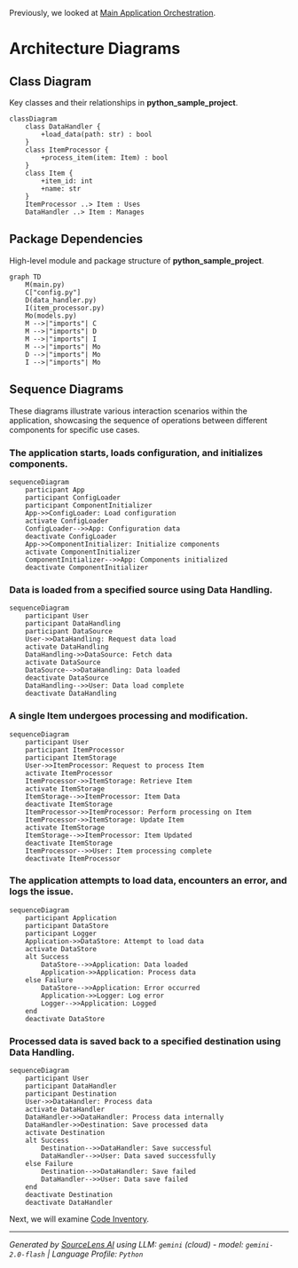 Previously, we looked at [Main Application Orchestration](06_main-application-orchestration.md).

# Architecture Diagrams
## Class Diagram
Key classes and their relationships in **python_sample_project**.
```mermaid
classDiagram
    class DataHandler {
        +load_data(path: str) : bool
    }
    class ItemProcessor {
        +process_item(item: Item) : bool
    }
    class Item {
        +item_id: int
        +name: str
    }
    ItemProcessor ..> Item : Uses
    DataHandler ..> Item : Manages
```
## Package Dependencies
High-level module and package structure of **python_sample_project**.
```mermaid
graph TD
    M(main.py)
    C["config.py"]
    D(data_handler.py)
    I(item_processor.py)
    Mo(models.py)
    M -->|"imports"| C
    M -->|"imports"| D
    M -->|"imports"| I
    M -->|"imports"| Mo
    D -->|"imports"| Mo
    I -->|"imports"| Mo
```
## Sequence Diagrams
These diagrams illustrate various interaction scenarios within the application, showcasing the sequence of operations between different components for specific use cases.
### The application starts, loads configuration, and initializes components.
```mermaid
sequenceDiagram
    participant App
    participant ConfigLoader
    participant ComponentInitializer
    App->>ConfigLoader: Load configuration
    activate ConfigLoader
    ConfigLoader-->>App: Configuration data
    deactivate ConfigLoader
    App->>ComponentInitializer: Initialize components
    activate ComponentInitializer
    ComponentInitializer-->>App: Components initialized
    deactivate ComponentInitializer
```
### Data is loaded from a specified source using Data Handling.
```mermaid
sequenceDiagram
    participant User
    participant DataHandling
    participant DataSource
    User->>DataHandling: Request data load
    activate DataHandling
    DataHandling->>DataSource: Fetch data
    activate DataSource
    DataSource-->>DataHandling: Data loaded
    deactivate DataSource
    DataHandling-->>User: Data load complete
    deactivate DataHandling
```
### A single Item undergoes processing and modification.
```mermaid
sequenceDiagram
    participant User
    participant ItemProcessor
    participant ItemStorage
    User->>ItemProcessor: Request to process Item
    activate ItemProcessor
    ItemProcessor->>ItemStorage: Retrieve Item
    activate ItemStorage
    ItemStorage-->>ItemProcessor: Item Data
    deactivate ItemStorage
    ItemProcessor->>ItemProcessor: Perform processing on Item
    ItemProcessor->>ItemStorage: Update Item
    activate ItemStorage
    ItemStorage-->>ItemProcessor: Item Updated
    deactivate ItemStorage
    ItemProcessor-->>User: Item processing complete
    deactivate ItemProcessor
```
### The application attempts to load data, encounters an error, and logs the issue.
```mermaid
sequenceDiagram
    participant Application
    participant DataStore
    participant Logger
    Application->>DataStore: Attempt to load data
    activate DataStore
    alt Success
        DataStore-->>Application: Data loaded
        Application->>Application: Process data
    else Failure
        DataStore-->>Application: Error occurred
        Application->>Logger: Log error
        Logger-->>Application: Logged
    end
    deactivate DataStore
```
### Processed data is saved back to a specified destination using Data Handling.
```mermaid
sequenceDiagram
    participant User
    participant DataHandler
    participant Destination
    User->>DataHandler: Process data
    activate DataHandler
    DataHandler->>DataHandler: Process data internally
    DataHandler->>Destination: Save processed data
    activate Destination
    alt Success
        Destination-->>DataHandler: Save successful
        DataHandler-->>User: Data saved successfully
    else Failure
        Destination-->>DataHandler: Save failed
        DataHandler-->>User: Data save failed
    end
    deactivate Destination
    deactivate DataHandler
```

Next, we will examine [Code Inventory](08_code_inventory.md).


---

*Generated by [SourceLens AI](https://github.com/darijo2yahoocom/sourceLensAI) using LLM: `gemini` (cloud) - model: `gemini-2.0-flash` | Language Profile: `Python`*